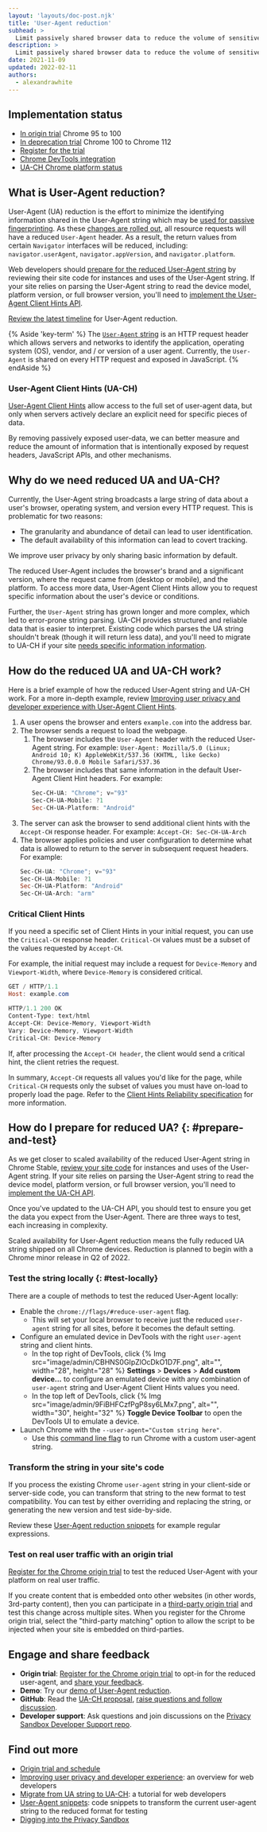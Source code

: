 ```yaml
---
layout: 'layouts/doc-post.njk'
title: 'User-Agent reduction'
subhead: >
  Limit passively shared browser data to reduce the volume of sensitive information which leads to fingerprinting.
description: >
  Limit passively shared browser data to reduce the volume of sensitive information which leads to fingerprinting.
date: 2021-11-09
updated: 2022-02-11
authors:
  - alexandrawhite
---
```


## Implementation status

*  [In origin trial](/blog/user-agent-reduction-origin-trial/) Chrome 95 to 100
*  [In deprecation trial](/blog/user-agent-reduction-deprecation-trial/) Chrome 100 to Chrome 112
*  [Register for the trial](/origintrials/#/view_trial/-7123568710593282047)
*  [Chrome DevTools integration](/blog/new-in-devtools-89/#ua-ch)
*  [UA-CH Chrome platform status](https://chromestatus.com/feature/5995832180473856)

## What is User-Agent reduction?

User-Agent (UA) reduction is the effort to minimize the identifying information
shared in the User-Agent string which may be [used for passive
fingerprinting](https://www.w3.org/2001/tag/doc/unsanctioned-tracking/#unsanctioned-tracking-tracking-without-user-control).
As these [changes are rolled
out](https://blog.chromium.org/2021/09/user-agent-reduction-origin-trial-and-dates.html), 
all resource requests will have a reduced `User-Agent` header. As a result,
the return values from certain `Navigator` interfaces will be reduced,
including: `navigator.userAgent`, `navigator.appVersion`, and
`navigator.platform`.

Web developers should [prepare for the reduced User-Agent
string](#prepare-and-test) by reviewing their site code for instances and uses
of the User-Agent string. If your site relies on parsing the User-Agent string
to read the device model, platform version, or full browser version, you'll
need to [implement the User-Agent Client Hints
API](https://web.dev/migrate-to-ua-ch/).

[Review the latest timeline](https://www.chromium.org/updates/ua-reduction) for
User-Agent reduction.

{% Aside 'key-term' %}
The [`User-Agent` string](https://developer.mozilla.org/docs/Web/HTTP/Headers/User-Agent)
is an HTTP request header which allows servers and networks to identify the
application, operating system (OS), vendor, and / or version of a user agent.
Currently, the `User-Agent` is shared on every HTTP request and exposed in
JavaScript.
{% endAside %}

### User-Agent Client Hints (UA-CH)

[User-Agent Client Hints](https://wicg.github.io/ua-client-hints/) allow access
to the full set of user-agent data, but only when servers actively declare an
explicit need for specific pieces of data.

By removing passively exposed user-data, we can better measure and reduce the
amount of information that is intentionally exposed by request headers,
JavaScript APIs, and other mechanisms.

## Why do we need reduced UA and UA-CH?

Currently, the User-Agent string broadcasts a large string of data about a
user's browser, operating system, and version every HTTP request. This is
problematic for two reasons:

*  The granularity and abundance of detail can lead to user identification.
*  The default availability of this information can lead to covert tracking.

We improve user privacy by only sharing basic information by default.

The reduced User-Agent includes the browser's brand and a significant version,
where the request came from (desktop or mobile), and the platform. To access
more data, User-Agent Client Hints allow you to request specific information
about the user's device or conditions. 

Further, the `User-Agent` string has grown longer and more complex, which led
to error-prone string parsing. UA-CH provides structured and reliable data that
is easier to interpret. Existing code which parses the UA string shouldn't
break (though it will return less data), and you'll need to migrate to UA-CH
if your site [needs specific information
information](https://wicg.github.io/ua-client-hints/#use-cases).

## How do the reduced UA and UA-CH work?

Here is a brief example of how the reduced User-Agent string and UA-CH work.
For a more in-depth example, review [Improving user privacy and developer
experience with User-Agent Client Hints](https://web.dev/user-agent-client-hints/#example-exchange).

1. A user opens the browser and enters `example.com` into the address bar.
1. The browser sends a request to load the webpage.
   1. The browser includes the `User-Agent` header with the reduced User-Agent
      string. For example:
      `User-Agent: Mozilla/5.0 (Linux; Android 10; K) AppleWebKit/537.36 (KHTML,
      like Gecko) Chrome/93.0.0.0 Mobile Safari/537.36`
   1. The browser includes that same information in the default User-Agent Client
      Hint headers. For example:
      ```powershell
      Sec-CH-UA: "Chrome"; v="93"
      Sec-CH-UA-Mobile: ?1
      Sec-CH-UA-Platform: "Android"
      ```
1. The server can ask the browser to send additional client hints with the
   `Accept-CH` response header. For example:
   `Accept-CH: Sec-CH-UA-Arch`
1. The browser applies policies and user configuration to determine what data
   is allowed to return to the server in subsequent request headers. For
   example:
   ```powershell
   Sec-CH-UA: "Chrome"; v="93"
   Sec-CH-UA-Mobile: ?1
   Sec-CH-UA-Platform: "Android"
   Sec-CH-UA-Arch: "arm"
   ```

### Critical Client Hints

If you need a specific set of Client Hints in your initial request, you can use
the `Critical-CH` response header. `Critical-CH` values must be a subset of the
values requested by `Accept-CH`.

For example, the initial request may include a request for `Device-Memory` and
`Viewport-Width`, where `Device-Memory` is considered critical.

```powershell
GET / HTTP/1.1
Host: example.com

HTTP/1.1 200 OK
Content-Type: text/html
Accept-CH: Device-Memory, Viewport-Width
Vary: Device-Memory, Viewport-Width
Critical-CH: Device-Memory
```

If, after processing the `Accept-CH header`, the client would send a critical
hint, the client retries the request.

In summary, `Accept-CH` requests all values you'd like for the page, while `Critical-CH`
requests only the subset of values you must have on-load to properly load the
page. Refer to the [Client Hints Reliability
specification](https://github.com/WICG/client-hints-infrastructure/blob/main/reliability.md)
for more information.

## How do I prepare for reduced UA? {: #prepare-and-test}

As we get closer to scaled availability of the reduced User-Agent string in
Chrome Stable, [review your site
code](https://web.dev/migrate-to-ua-ch/#audit-collection-and-use-of-user-agent-data)
for instances and uses of the User-Agent string. If your site relies on parsing
the User-Agent string to read the device model, platform version, or full
browser version, you'll need to
[implement the UA-CH API](https://web.dev/migrate-to-ua-ch/).

Once you've updated to the UA-CH API, you should test to ensure you get the
data you expect from the User-Agent. There are three ways to test, each
increasing in complexity.

Scaled availability for User-Agent reduction means the fully reduced UA string
shipped on all Chrome devices. Reduction is planned to begin with a Chrome
minor release in Q2 of 2022.

### Test the string locally {: #test-locally}

There are a couple of methods to test the reduced User-Agent locally:

* Enable the `chrome://flags/#reduce-user-agent` flag.
    * This will set your local browser to receive just the reduced `user-agent`
      string for all sites, before it becomes the default setting.
* Configure an emulated device in DevTools with the right `user-agent` string
  and client hints.
    * In the top right of DevTools, click
      {% Img src="image/admin/CBHNS0GIpZlOcDkO1D7F.png", alt="", width="28", height="28" %} 
      **Settings** > **Devices** > **Add custom device...** to configure an
      emulated device with any combination of `user-agent` string and
      User-Agent Client Hints values you need. 
    * In the top left of DevTools, click 
      {% Img src="image/admin/9FiBHFCzfPgP8sy6LMx7.png", alt="", width="30", height="32" %}
      **Toggle Device Toolbar** to open the DevTools UI to emulate a device.
* Launch Chrome with the `--user-agent="Custom string here"`.
    * Use this [command line
      flag](https://www.chromium.org/developers/how-tos/run-chromium-with-flags)
      to run Chrome with a custom user-agent string.

### Transform the string in your site's code

If you process the existing Chrome `user-agent` string in your client-side or
server-side code, you can transform that string to the new format to test
compatibility. You can test by either overriding and replacing the string, or
generating the new version and test side-by-side.

Review these [User-Agent reduction
snippets](/docs/privacy-sandbox/user-agent/snippets/) for example regular
expressions.

### Test on real user traffic with an  origin trial

[Register for the Chrome origin trial](/origintrials/#/view_trial/-7123568710593282047)
to test the reduced User-Agent with your platform on real user traffic.

If you create content that is embedded onto other websites (in other words,
3rd-party content), then you can participate in a [third-party origin
trial](/blog/third-party-origin-trials/) and test this change across multiple
sites. When you register for the Chrome origin trial, select the "third-party
matching" option to allow the script to be injected when your site is embedded
on third-parties.

## Engage and share feedback

*  **Origin trial**:
   [Register for the Chrome origin trial](/origintrials/#/view_trial/-7123568710593282047)
   to opt-in for the reduced user-agent, and
   [share your feedback](https://github.com/miketaylr/user-agent-reduction/issues).
*  **Demo**: Try our [demo of User-Agent reduction](https://uar-ot.glitch.me/).
*  **GitHub**: Read the [UA-CH proposal](https://github.com/WICG/ua-client-hints),
   [raise questions and follow discussion](https://github.com/WICG/ua-client-hints/issues).
*  **Developer support**: Ask questions and join discussions on the
   [Privacy Sandbox Developer Support repo](https://github.com/GoogleChromeLabs/privacy-sandbox-dev-support).

## Find out more

*  [Origin trial and schedule](https://blog.chromium.org/2021/09/user-agent-reduction-origin-trial-and-dates.html)
*  [Improving user privacy and developer experience](https://web.dev/user-agent-client-hints/):
   an overview for web developers
*  [Migrate from UA string to UA-CH](https://web.dev/migrate-to-ua-ch/): a
   tutorial for web developers
*  [User-Agent snippets](/docs/privacy-sandbox/user-agent/snippets/): code
  snippets to transform the current user-agent string to the reduced format for
  testing
*  [Digging into the Privacy Sandbox](https://web.dev/digging-into-the-privacy-sandbox)

